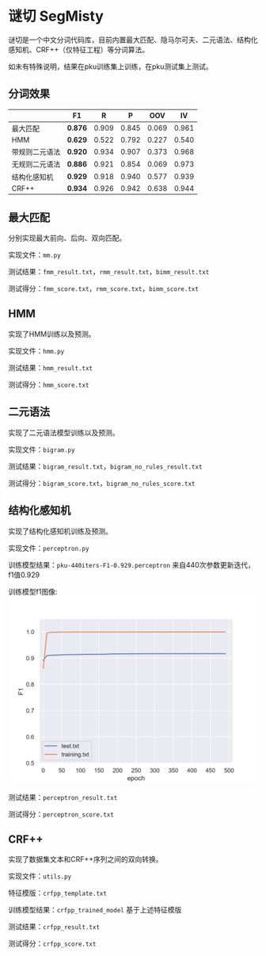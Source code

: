 # 谜切 SegMisty

谜切是一个中文分词代码库，目前内置最大匹配、隐马尔可夫、二元语法、结构化感知机、CRF++（仅特征工程）等分词算法。

如未有特殊说明，结果在pku训练集上训练，在pku测试集上测试。

## 分词效果

|              | F1        | R     | P     | OOV   | IV    |
| ------------ | --------- | ----- | ----- | ----- | ----- |
| 最大匹配     | **0.876** | 0.909 | 0.845 | 0.069 | 0.961 |
| HMM          | **0.629** | 0.522 | 0.792 | 0.227 | 0.540 |
| 带规则二元语法  | **0.920** | 0.934 | 0.907 | 0.373 | 0.968 |
| 无规则二元语法  | **0.886** | 0.921 | 0.854 | 0.069 | 0.973 |
| 结构化感知机 | **0.929** | 0.918 | 0.940 | 0.577 | 0.939 |
| CRF++        | **0.934** | 0.926 | 0.942 | 0.638 | 0.944 |

## 最大匹配

分别实现最大前向、后向、双向匹配。

实现文件：`mm.py`

测试结果：`fmm_result.txt`，`rmm_result.txt`，`bimm_result.txt`

测试得分：`fmm_score.txt`，`rmm_score.txt`，`bimm_score.txt`

## HMM

实现了HMM训练以及预测。

实现文件：`hmm.py`

测试结果：`hmm_result.txt`

测试得分：`hmm_score.txt`

## 二元语法

实现了二元语法模型训练以及预测。

实现文件：`bigram.py`

测试结果：`bigram_result.txt`，`bigram_no_rules_result.txt`

测试得分：`bigram_score.txt`，`bigram_no_rules_score.txt`

## 结构化感知机

实现了结构化感知机训练及预测。

实现文件：`perceptron.py`

训练模型结果：`pku-440iters-F1-0.929.perceptron` 来自440次参数更新迭代，f1值0.929

训练模型f1图像:![perceptron_f1_graph](perceptron_f1_graph.png)

测试结果：`perceptron_result.txt`

测试得分：`perceptron_score.txt`

## CRF++

实现了数据集文本和CRF++序列之间的双向转换。

实现文件：`utils.py`

特征模版：`crfpp_template.txt`

训练模型结果：`crfpp_trained_model` 基于上述特征模版

测试结果：`crfpp_result.txt`

测试得分：`crfpp_score.txt`

